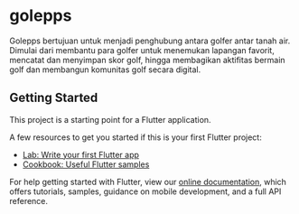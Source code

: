 # golepps

Golepps bertujuan untuk menjadi penghubung antara golfer antar tanah air. Dimulai dari membantu para golfer untuk menemukan lapangan favorit, mencatat dan menyimpan skor golf, hingga membagikan aktifitas bermain golf dan membangun komunitas golf secara digital.

## Getting Started

This project is a starting point for a Flutter application.

A few resources to get you started if this is your first Flutter project:

- [Lab: Write your first Flutter app](https://flutter.dev/docs/get-started/codelab)
- [Cookbook: Useful Flutter samples](https://flutter.dev/docs/cookbook)

For help getting started with Flutter, view our
[online documentation](https://flutter.dev/docs), which offers tutorials,
samples, guidance on mobile development, and a full API reference.
